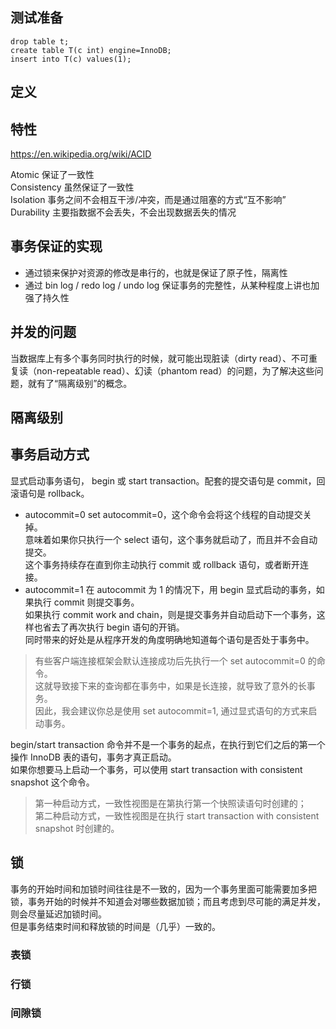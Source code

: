 
## 测试准备

```{}
drop table t;
create table T(c int) engine=InnoDB;
insert into T(c) values(1);
```

## 定义

## 特性

https://en.wikipedia.org/wiki/ACID

Atomic 保证了一致性  
Consistency 虽然保证了一致性  
Isolation 事务之间不会相互干涉/冲突，而是通过阻塞的方式“互不影响”  
Durability 主要指数据不会丢失，不会出现数据丢失的情况  

## 事务保证的实现

- 通过锁来保护对资源的修改是串行的，也就是保证了原子性，隔离性  
- 通过 bin log / redo log / undo log 保证事务的完整性，从某种程度上讲也加强了持久性  

## 并发的问题

当数据库上有多个事务同时执行的时候，就可能出现脏读（dirty read）、不可重复读（non-repeatable read）、幻读（phantom read）的问题，为了解决这些问题，就有了“隔离级别”的概念。  

## 隔离级别

## 事务启动方式

显式启动事务语句， begin 或 start transaction。配套的提交语句是 commit，回滚语句是 rollback。  

- autocommit=0
  set autocommit=0，这个命令会将这个线程的自动提交关掉。  
  意味着如果你只执行一个 select 语句，这个事务就启动了，而且并不会自动提交。  
  这个事务持续存在直到你主动执行 commit 或 rollback 语句，或者断开连接。
- autocommit=1
  在 autocommit 为 1 的情况下，用 begin 显式启动的事务，如果执行 commit 则提交事务。  
  如果执行 commit work and chain，则是提交事务并自动启动下一个事务，这样也省去了再次执行 begin 语句的开销。  
  同时带来的好处是从程序开发的角度明确地知道每个语句是否处于事务中。  

>有些客户端连接框架会默认连接成功后先执行一个 set autocommit=0 的命令。  
这就导致接下来的查询都在事务中，如果是长连接，就导致了意外的长事务。  
因此，我会建议你总是使用 set autocommit=1, 通过显式语句的方式来启动事务。

begin/start transaction 命令并不是一个事务的起点，在执行到它们之后的第一个操作 InnoDB 表的语句，事务才真正启动。  
如果你想要马上启动一个事务，可以使用 start transaction with consistent snapshot 这个命令。  

>第一种启动方式，一致性视图是在第执行第一个快照读语句时创建的；  
>第二种启动方式，一致性视图是在执行 start transaction with consistent snapshot 时创建的。 

## 锁

事务的开始时间和加锁时间往往是不一致的，因为一个事务里面可能需要加多把锁，事务开始的时候并不知道会对哪些数据加锁；而且考虑到尽可能的满足并发，则会尽量延迟加锁时间。  
但是事务结束时间和释放锁的时间是（几乎）一致的。  

### 表锁

### 行锁

### 间隙锁
